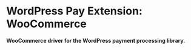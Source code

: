 # WordPress Pay Extension: WooCommerce

**WooCommerce driver for the WordPress payment processing library.**
